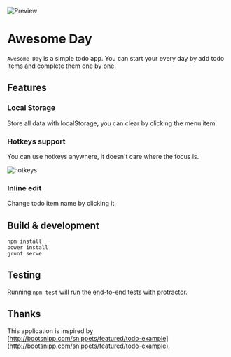 ![Preview](http://ww2.sinaimg.cn/large/61412e43gw1epb592u2zdj20wa0hwn0s.jpg)

# Awesome Day
`Awesome Day` is a simple todo app. You can start your every day by add todo items and complete them one by one.

## Features

### Local Storage
Store all data with localStorage, you can clear by clicking the menu item.

### Hotkeys support
You can use hotkeys anywhere, it doesn't care where the focus is.

![hotkeys](http://ww4.sinaimg.cn/large/61412e43gw1epb7201xapj20ds09jdgu.jpg)

### Inline edit
Change todo item name by clicking it.

## Build & development

```
npm install
bower install
grunt serve
```

## Testing

Running `npm test` will run the end-to-end tests with protractor.

## Thanks
This application is inspired by [http://bootsnipp.com/snippets/featured/todo-example](http://bootsnipp.com/snippets/featured/todo-example).
